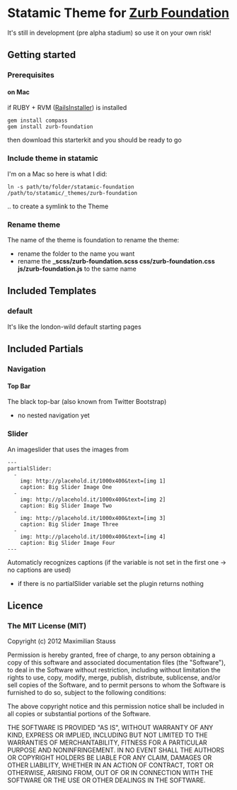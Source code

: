 # Statamic Theme for [Zurb Foundation](http://foundation.zurb.com)
It's still in development (pre alpha stadium) so use it on your own risk!

## Getting started
### Prerequisites
#### on Mac
if RUBY + RVM ([RailsInstaller](http://railsinstaller.org/#osx)) is installed

	gem install compass
	gem install zurb-foundation
	
then download this starterkit and you should be ready to go


### Include theme in statamic
I'm on a Mac so here is what I did: 

    ln -s path/to/folder/statamic-foundation /path/to/statamic/_themes/zurb-foundation
    
.. to create a symlink to the Theme

### Rename theme
The name of the theme is foundation to rename the theme:
- rename the folder to the name you want
- rename the **_scss/zurb-foundation.scss css/zurb-foundation.css js/zurb-foundation.js** to the same name

## Included Templates
### default
It's like the london-wild default starting pages

## Included Partials
### Navigation
#### Top Bar
The black top-bar (also known from Twitter Bootstrap)
- no nested navigation yet

### Slider
An imageslider that uses the images from

	---
	partialSlider:
	  -
        img: http://placehold.it/1000x400&text=[img 1]
    	caption: Big Slider Image One
  	  - 
        img: http://placehold.it/1000x400&text=[img 2]
    	caption: Big Slider Image Two
  	  - 
        img: http://placehold.it/1000x400&text=[img 3]
        caption: Big Slider Image Three
      - 
        img: http://placehold.it/1000x400&text=[img 4]
        caption: Big Slider Image Four
    ---
    
Automaticly recognizes captions (if the variable is not set in the first one -> no captions are used)

- if there is no partialSlider variable set the plugin returns nothing

## Licence
### The MIT License (MIT)
Copyright (c) 2012 Maximilian Stauss

Permission is hereby granted, free of charge, to any person obtaining a copy of this software and associated documentation files (the "Software"), to deal in the Software without restriction, including without limitation the rights to use, copy, modify, merge, publish, distribute, sublicense, and/or sell copies of the Software, and to permit persons to whom the Software is furnished to do so, subject to the following conditions:

The above copyright notice and this permission notice shall be included in all copies or substantial portions of the Software.

THE SOFTWARE IS PROVIDED "AS IS", WITHOUT WARRANTY OF ANY KIND, EXPRESS OR IMPLIED, INCLUDING BUT NOT LIMITED TO THE WARRANTIES OF MERCHANTABILITY, FITNESS FOR A PARTICULAR PURPOSE AND NONINFRINGEMENT. IN NO EVENT SHALL THE AUTHORS OR COPYRIGHT HOLDERS BE LIABLE FOR ANY CLAIM, DAMAGES OR OTHER LIABILITY, WHETHER IN AN ACTION OF CONTRACT, TORT OR OTHERWISE, ARISING FROM, OUT OF OR IN CONNECTION WITH THE SOFTWARE OR THE USE OR OTHER DEALINGS IN THE SOFTWARE.
	